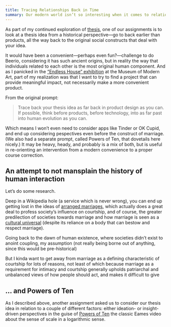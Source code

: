 ```yaml
---
title: Tracing Relationships Back in Time
summary: Our modern world isn’t so interesting when it comes to relationships.
---
```


As part of my continued exploration of [thesis][thesis-1], one of our assignments is to look at a thesis idea from a historical perspective—go to back earlier than products, all the way back to the original social constructs that deal with your idea.

It would have been a convenient—perhaps even fun?—challenge to do Beerio, considering it has such ancient origins, but in reality the way that individuals related to each other is the most original human component. And as I panicked in the [“Endless House” exhibition][moma] at the Museum of Modern Art, part of my realization was that I want to try to find a project that can provide meaningful impact, not necessarily make a more convenient product.

From the original prompt:

> Trace back your thesis idea as far back in product design as you can. If possible, think before products, before technology, into as far past into human evolution as you can.

Which means I won’t even need to consider apps like Tinder or OK Cupid, and end up considering pespectives even before the construct of marriage. (We also had a separate prompt, called Powers of Ten, that dovetails here nicely.) It may be heavy, heady, and probably is a mix of both, but is useful in re-orienting an intervention from a modern convenience to a proper course correction.

[thesis-1]: http://nicbarajas.github.io/sva-ixd-thesis/2015/09/19/thesis-so-far/
[moma]: http://www.moma.org/visit/calendar/exhibitions/1585

##  An attempt to not mansplain the history of human interaction

Let’s do some research.

Deep in a Wikipedia hole (a service which is never wrong), you can end up getting lost in the ideas of [arranged marriages][],  which actually does a great deal to profess society’s influence on courtship, and of course, the greater predilection of societies towards marriage and how marriage is seen as a [cultural universal][] (despite its reliance on a body that can bestow and respect marriage).

Going back to the dawn of human existence, where societies didn’t exist to anoint coupling, my assumption (not really being borne out of anything, since this would be pre-historical) 

But I kinda want to get away from marriage as a defining characteristic of courtship for lots of reasons, not least of which because marriage as a requirement for intimacy and courtship generally upholds patriarchal and unbalanced views of how people should act, and makes it difficult to give 

[arranged marriages]: https://en.m.wikipedia.org/wiki/Arranged_marriage
[cultural universal]: https://en.m.wikipedia.org/wiki/Cultural_universal

## … and Powers of Ten

As I described above, another assignment asked us to consider our thesis idea in relation to a couple of different factors: either ideation- or insight-driven perspectives in the guise of [Powers of Ten][] the classic Eames video about the sense of scale in a logarithmic sense.

[Powers of Ten]: http://youtu.be/0fKBhvDjuy0